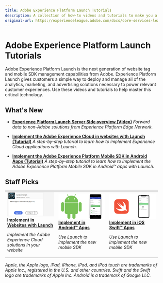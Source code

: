 ```yaml
---
title: Adobe Experience Platform Launch Tutorials 
description: A collection of how-to videos and tutorials to make you a power-user of Adobe Experience Platform Launch
original-url: https://experienceleague.adobe.com/docs/core-services-learn/tutorials/overview.html
---
```


# Adobe Experience Platform Launch Tutorials

Adobe Experience Platform Launch is the next generation of website tag and mobile SDK management capabilities from Adobe. Experience Platform Launch gives customers a simple way to deploy and manage all of the analytics, marketing, and advertising solutions necessary to power relevant customer experiences. Use these videos and tutorials to help master this critical technology.

## What's New

* **[Experience Platform Launch Server Side overview (Video)](launch-server-side/overview.md)**
    *Forward data to non-Adobe solutions from Experience Platform Edge Network.*

* **[Implement the Adobe Experience Cloud in websites with Launch (Tutorial)](https://experienceleague.adobe.com/docs/launch-learn/implementing-in-websites-with-launch/index.html)**
    *A step-by-step tutorial to learn how to implement Experience Cloud applications with Launch.*

* **[Implement the Adobe Experience Platform Mobile SDK in Android Apps (Tutorial)](https://experienceleague.adobe.com/docs/launch-learn/implementing-in-mobile-android-apps-with-launch/index.html)**
    *A step-by-step tutorial to learn how to implement the Adobe Experience Platform Mobile SDK in Android&trade; apps with Launch.*

## Staff Picks

<table>
<tr>
  <td>
    <a href="https://experienceleague.adobe.com/docs/launch-learn/implementing-in-websites-with-launch/index.html">
      <img alt="Implement in Websites with Launch" src="assets/launch_referencearchitectureguides.png" />
    </a>
    <div>
      <a href="https://experienceleague.adobe.com/docs/launch-learn/implementing-in-websites-with-launch/index.html">
    <strong>Implement in Websites with Launch</strong>
    </a>
    </div>
    <p>
    <em>Implement the Adobe Experience Cloud solutions in your website</em>
    <p>
  </td>
  <td>
    <a href="https://experienceleague.adobe.com/docs/launch-learn/implementing-in-mobile-android-apps-with-launch/index.html">
      <img alt="Implement in Android apps with Launch" src="assets/thumb_android.png" />
    </a>
    <div>
      <a href="https://experienceleague.adobe.com/docs/launch-learn/implementing-in-mobile-android-apps-with-launch/index.html">
    <strong>Implement in Android&trade; Apps</strong>
    </a>
    </div>
    <p>
    <em>Use Launch to implement the new mobile SDK</em>
    <p>
  </td>
  <td>
    <a href="https://experienceleague.adobe.com/docs/launch-learn/implementing-in-mobile-ios-swift-apps-with-launch/index.html">
      <img alt="Implement in iOS Swift apps with Launch" src="assets/thumb_swift.png" />
    </a>
    <div>
      <a href="https://experienceleague.adobe.com/docs/launch-learn/implementing-in-mobile-ios-swift-apps-with-launch/index.html">
    <strong>Implement in iOS Swift&trade; Apps</strong>
    </a>
    </div>
    <p>
    <em>Use Launch to implement the new mobile SDK</em>
    <p>
  </td>
</tr>
</table>

*Apple, the Apple logo, iPad, iPhone, iPod, and iPod touch are trademarks of Apple Inc., registered in the U.S. and other countries. Swift and the Swift logo are trademarks of Apple Inc.
Android is a trademark of Google LLC.*